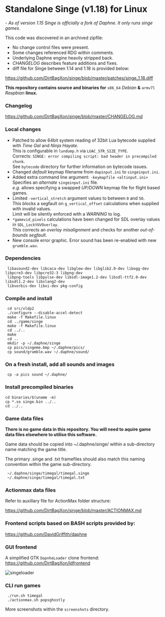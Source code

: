Standalone Singe (v1.18) for Linux
==================================

*- As of version 1.15 Singe is officially a fork of Daphne.
It only runs singe games.*

This code was discovered in an archived zipfile:
* No change control files were present. 
* Some changes referenced RDG within comments.
* Underlying Daphne engine heavily stripped back.
* *CHANGELOG* describes feature additions and fixes. 
* diff file for Singe between 1.14 and 1.18 is provided below:

https://github.com/DirtBagXon/singe/blob/master/patches/singe_1.18.diff

**This repository contains source and binaries for** `x86_64` _Debian_ **&** `armv7l` _Raspbian_ **linux.**

### Changelog

https://github.com/DirtBagXon/singe/blob/master/CHANGELOG.md

### Local changes

* Patched to allow 64bit system reading of 32bit Lua bytecode supplied with *Time Gal* and *Ninja Hayate*. \
This is configurable in `lundump.h` via `LUAC_STR_SIZE_TYPE`. \
Corrects: `SINGE: error compiling script: bad header in precompiled chunk`. \
See `bytecode` directory for further information on bytecode issues.
* Changed _default_ keymap filename from `dapinput.ini` to `singeinput.ini`.
* Added extra command line argument: `-keymapfile <altinput.ini>` \
Specifies an _alternate_ `singeinput.ini` file. \
_e.g._ allows specifying a swapped _UP/DOWN_ keymap file for flight based games.
* Limited `-vertical_stretch` argument values to between `0` and `50`. \
This blocks a segfault on `g_vertical_offset` calculations when supplied with invalid values.\
Limit will be silently enforced with a *WARNING* to log.
* `*gamevid_pixels` calculations have been changed for SDL overlay values in `SDL_LockYUVOverlay`. \
This corrects an _overlay misalignment_ and checks for another _out-of-bounds segfault_.
* New console error graphic. Error sound has been re-enabled with new `grumble.wav`.

### Dependencies

     libasound2-dev libcaca-dev libglew-dev libglib2.0-dev libogg-dev libpcre3-dev libpcre32-3 libpng-dev 
     libpng-tools libpulse-dev libsdl-image1.2-dev libsdl-ttf2.0-dev libsdl1.2-dev libslang2-dev 
     libvorbis-dev libxi-dev pkg-config


### Compile and install

     cd src/vldp2
     ./configure --disable-accel-detect
     make -f Makefile.linux
     cd ../game/singe
     make -f Makefile.linux
     cd ../..
     make
     cd ..
     mkdir -p ~/.daphne/singe
     cp pics/singeme.bmp ~/.daphne/pics/
     cp sound/grumble.wav ~/.daphne/sound/

### On a fresh install, add all sounds and images

     cp -a pics sound ~/.daphne/

### Install precompiled binaries

    cd binaries/$(uname -m)
    cp *.so singe.bin ../..
    cd ../..

### Game data files

**There is no game data in this repository. You will need to aquire game data files elsewhere to utilise this software.**

Game data should be copied into ~/.daphne/singe/ within a sub-directory name matching the game title.

The primary .singe and .txt framefiles should also match this naming convention within the game sub-directory.

     ~/.daphne/singe/timegal/timegal.singe
     ~/.daphne/singe/timegal/timegal.txt

### Actionmax data files

Refer to auxillary file for ActionMax folder structure:

https://github.com/DirtBagXon/singe/blob/master/ACTIONMAX.md

### Frontend scripts based on BASH scripts provided by:

https://github.com/DavidGriffith/daphne

### GUI frontend

A simplified GTK `DapnheLoader` clone frontend: https://github.com/DirtBagXon/ldfrontend

![singeloader](https://raw.githubusercontent.com/DirtBagXon/singe/master/screenshots/singelauncher.png)

### CLI run games

     ./run.sh timegal
     ./actionmax.sh popsghostly


More screenshots within the `screenshots` directory.


